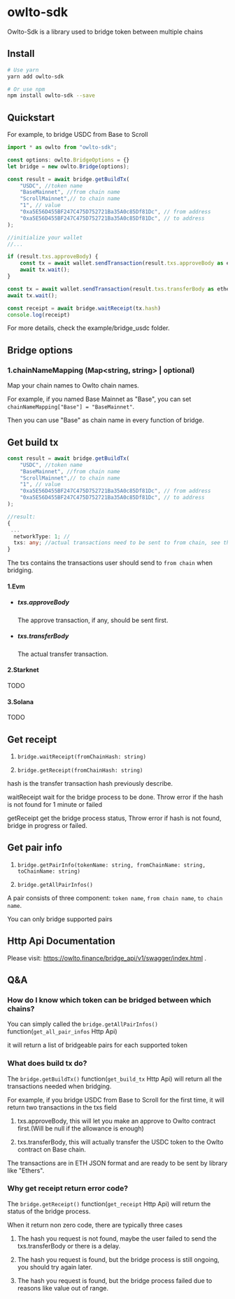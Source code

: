 # owlto-sdk

Owlto-Sdk is a library used to bridge token between multiple chains

## Install
```bash
# Use yarn
yarn add owlto-sdk

# Or use npm
npm install owlto-sdk --save
```


## Quickstart

For example, to bridge USDC from Base to Scroll
```TypeScript
import * as owlto from "owlto-sdk";

const options: owlto.BridgeOptions = {}
let bridge = new owlto.Bridge(options);

const result = await bridge.getBuildTx(
    "USDC", //token name
    "BaseMainnet", //from chain name
    "ScrollMainnet",// to chain name
    "1", // value
    "0xa5E56D455BF247C475D752721Ba35A0c85Df81Dc", // from address
    "0xa5E56D455BF247C475D752721Ba35A0c85Df81Dc", // to address
);

//initialize your wallet
//...

if (result.txs.approveBody) {
    const tx = await wallet.sendTransaction(result.txs.approveBody as ethers.TransactionRequest);
    await tx.wait(); 
}

const tx = await wallet.sendTransaction(result.txs.transferBody as ethers.TransactionRequest);
await tx.wait(); 

const receipt = await bridge.waitReceipt(tx.hash)
console.log(receipt)
```
For more details, check the example/bridge_usdc folder.


## Bridge options

### 1.chainNameMapping (Map<string, string> | optional) 
Map your chain names to Owlto chain names.

For example, if you named Base Mainnet as "Base", you can set `chainNameMapping["Base"] = "BaseMainnet"`.

Then you can use "Base" as chain name in every function of bridge.


## Get build tx
```typescript
const result = await bridge.getBuildTx(
    "USDC", //token name
    "BaseMainnet", //from chain name
    "ScrollMainnet",// to chain name
    "1", // value
    "0xa5E56D455BF247C475D752721Ba35A0c85Df81Dc", // from address
    "0xa5E56D455BF247C475D752721Ba35A0c85Df81Dc", // to address
);

//result:
{
 ...
  networkType: 1; //
  txs: any; //actual transactions need to be sent to from chain, see the following details
}
```
The txs contains the transactions user should send to `from chain` when bridging.

#### 1.Evm
- ##### txs.approveBody 
    The approve transaction, if any, should be sent first.
- ##### txs.transferBody
    The actual transfer transaction.

#### 2.Starknet
TODO

#### 3.Solana
TODO


## Get receipt

1. `bridge.waitReceipt(fromChainHash: string)`

2. `bridge.getReceipt(fromChainHash: string)`

hash is the transfer transaction hash previously describe.

waitReceipt wait for the bridge process to be done. Throw error if the hash is not found for 1 minute or failed

getReceipt get the bridge process status, Throw error if hash is not found, bridge in progress or failed.

## Get pair info

1. `bridge.getPairInfo(tokenName: string, fromChainName: string, toChainName: string)`

2. `bridge.getAllPairInfos()`

A pair consists of three component: `token name`, `from chain name`, `to chain name`.

You can only bridge supported pairs


## Http Api Documentation

Please visit: https://owlto.finance/bridge_api/v1/swagger/index.html .


## Q&A

### How do I know which token can be bridged between which chains?
You can simply called the `bridge.getAllPairInfos()` function(`get_all_pair_infos` Http Api) 

it will return a list of bridgeable pairs for each supported token

### What does build tx do?
The `bridge.getBuildTx()` function(`get_build_tx` Http Api) will return all the transactions needed when bridging.

For example, if you bridge USDC from Base to Scroll for the first time, it will return two transactions in the txs field

1. txs.approveBody, this will let you make an approve to Owlto contract first.(Will be null if the allowance is enough)

2. txs.transferBody, this will actually transfer the USDC token to the Owlto contract on Base chain.

The transactions are in ETH JSON format and are ready to be sent by library like "Ethers".

### Why get receipt return error code?
The `bridge.getReceipt()` function(`get_receipt` Http Api) will return the status of the bridge process.

When it return non zero code, there are typically three cases

1. The hash you request is not found, maybe the user failed to send the txs.transferBody or there is a delay.

2. The hash you request is found, but the bridge process is still ongoing, you should try again later.

3. The hash you request is found, but the bridge process failed due to reasons like value out of range.